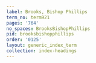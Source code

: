 ```yaml
---
label: Brooks, Bishop Phillips
term_no: term921
pages: '764'
no_spaces: BrooksBishopPhillips
pid: brooksbishopphillips
order: '0125'
layout: generic_index_term
collection: index-headings
---
```

